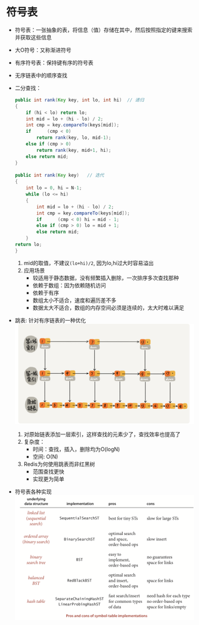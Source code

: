# 符号表

- 符号表：一张抽象的表，将信息（值）存储在其中，然后按照指定的键来搜索并获取这些信息
- 大O符号：又称渐进符号
- 有序符号表：保持键有序的符号表
- 无序链表中的顺序查找
- 二分查找：

    ```java
    public int rank(Key key, int lo, int hi)  // 递归
    {
        if (hi < lo) return lo;
        int mid = lo + (hi - lo) / 2;
        int cmp = key.compareTo(keys[mid]);
        if      (cmp < 0)
            return rank(key, lo, mid-1);
        else if (cmp > 0)
            return rank(key, mid+1, hi);
        else return mid;
    }

    public int rank(Key key)   // 迭代
    {
        int lo = 0, hi = N-1;
        while (lo <= hi)
        {
            int mid = lo + (hi - lo) / 2;
            int cmp = key.compareTo(keys[mid]);
            if      (cmp < 0) hi = mid - 1;
            else if (cmp > 0) lo = mid + 1;
            else return mid;
        }
    return lo;
    }

    ```

    1. mid的取值，不建议`(lo+hi)/2`, 因为lo,hi过大时容易溢出
    2. 应用场景
        - 较适用于静态数据，没有频繁插入删除，一次排序多次查找那种
        - 依赖于数组：因为依赖随机访问
        - 依赖于有序
        - 数组太小不适合，速度和遍历差不多
        - 数据太大不适合，数组的内存空间必须是连续的，太大时难以满足
- 跳表: 针对有序链表的一种优化
    ![xx](https://github.com/erenming/LearnAlgs4/raw/master/notes/images/WX20190723-215753@2x.png)
    1. 对原始链表添加一层索引，这样查找的元素少了，查找效率也提高了
    2. 复杂度：
        - 时间：查找，插入，删除均为O(logN)
        - 空间: O(N)
    3. Redis为何使用跳表而非红黑树
        - 范围查找更快
        - 实现更为简单

- 符号表各种实现
    ![xx](https://github.com/erenming/LearnAlgs4/raw/master/notes/images/WX20190407-111354@2x.png)
